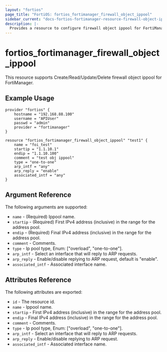 ```yaml
---
layout: "fortios"
page_title: "FortiOS: fortios_fortimanager_firewall_object_ippool"
sidebar_current: "docs-fortios-fortimanager-resource-firewall-object-ippool"
description: |-
  Provides a resource to configure firewall object ippool for FortiManager.
---
```


# fortios_fortimanager_firewall_object_ippool
This resource supports Create/Read/Update/Delete firewall object ippool for FortiManager.

## Example Usage
```hcl
provider "fortios" {
	hostname = "192.168.88.100"
	username = "APIUser"
	passwd = "admin"
	provider = "fortimanager"
}

resource "fortios_fortimanager_firewall_object_ippool" "test1" {
	name = "foi_test"
	startip = "1.1.10.1"
	endip = "1.1.10.100"
	comment = "test obj ippool"
	type = "one-to-one"
	arp_intf = "any"
	arp_reply = "enable"
	associated_intf = "any"
}
```

## Argument Reference
The following arguments are supported:

* `name` - (Required) Ippool name.
* `startip` - (Required) First IPv4 address (inclusive) in the range for the address pool.
* `endip` - (Required) Final IPv4 address (inclusive) in the range for the address pool.
* `comment` - Comments.
* `type` - Ip pool type, Enum: ["overload", "one-to-one"].
* `arp_intf` - Select an interface that will reply to ARP requests.
* `arp_reply` - Enable/disable replying to ARP request, default is "enable".
* `associated_intf` - Associated interface name.

## Attributes Reference
The following attributes are exported:

* `id` - The resource id.
* `name` - Ippool name.
* `startip` - First IPv4 address (inclusive) in the range for the address pool.
* `endip` -  Final IPv4 address (inclusive) in the range for the address pool.
* `comment` - Comments.
* `type` - Ip pool type, Enum: ["overload", "one-to-one"].
* `arp_intf` - Select an interface that will reply to ARP requests.
* `arp_reply` - Enable/disable replying to ARP request.
* `associated_intf` - Associated interface name.
